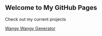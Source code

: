 ## Welcome to My GitHub Pages

Check out my current projects

[Wangy Wangy Generator](https://0Fadill.github.io/pages/wangy.html)
